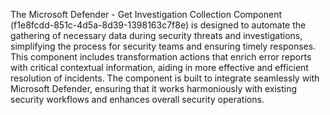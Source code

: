 The Microsoft Defender - Get Investigation Collection Component (f1e8fcdd-851c-4d5a-8d39-1398163c7f8e) is designed to automate the gathering of necessary data during security threats and investigations, simplifying the process for security teams and ensuring timely responses. This component includes transformation actions that enrich error reports with critical contextual information, aiding in more effective and efficient resolution of incidents. The component is built to integrate seamlessly with Microsoft Defender, ensuring that it works harmoniously with existing security workflows and enhances overall security operations.
